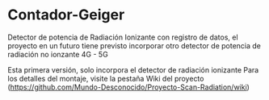 # Contador-Geiger
Detector de potencia de Radiación Ionizante con registro de datos, el proyecto en un futuro tiene previsto incorporar otro detector de potencia de radiación no ionzante 4G - 5G

Esta primera versión, solo incorpora el detector de radiación ionizante
Para los detalles del montaje, visite la pestaña Wiki del proyecto (https://github.com/Mundo-Desconocido/Proyecto-Scan-Radiation/wiki)

